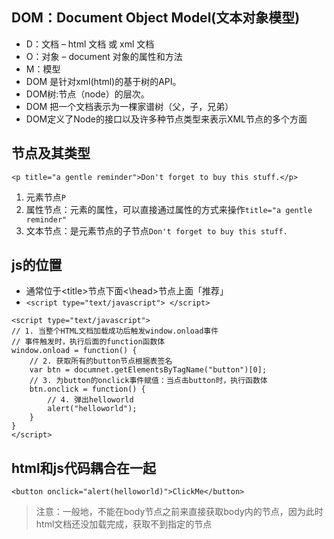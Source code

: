 ## DOM：Document Object Model(文本对象模型)
- D：文档 – html 文档 或 xml 文档
- O：对象 – document 对象的属性和方法
- M：模型 
- DOM 是针对xml(html)的基于树的API。
- DOM树:节点（node）的层次。
- DOM 把一个文档表示为一棵家谱树（父，子，兄弟）
- DOM定义了Node的接口以及许多种节点类型来表示XML节点的多个方面

## 节点及其类型
`<p title="a gentle reminder">Don't forget to buy this stuff.</p>`
1. 元素节点`P`
2. 属性节点：元素的属性，可以直接通过属性的方式来操作`title="a gentle reminder"`
3. 文本节点：是元素节点的子节点`Don't forget to buy this stuff.`

## js的位置
- 通常位于\<title>节点下面\<\head>节点上面「推荐」
- `<script type="text/javascript"> </script>`
```
<script type="text/javascript">
// 1. 当整个HTML文档加载成功后触发window.onload事件
// 事件触发时，执行后面的function函数体
window.onload = function() {
    // 2. 获取所有的button节点根据表签名
    var btn = documnet.getElementsByTagName("button")[0];
    // 3. 为button的onclick事件赋值：当点击button时，执行函数体
    btn.onclick = function() {
        // 4. 弹出helloworld
        alert("helloworld");
    }
}
</script>
```

## html和js代码耦合在一起
`<button onclick="alert(helloworld)">ClickMe</button>`

>注意：一般地，不能在body节点之前来直接获取body内的节点，因为此时html文档还没加载完成，获取不到指定的节点